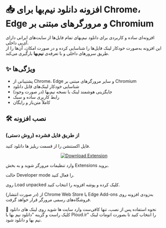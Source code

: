 # 📥 افزونه دانلود نیم‌بها برای Chrome، Edge و مرورگرهای مبتنی بر Chromium

افزونه‌ای ساده و کاربردی برای دانلود نیم‌بهای تمام فایل‌ها از سایت‌های ایرانی دارای آی‌پی داخلی.  
این افزونه به‌صورت خودکار لینک فایل‌ها را شناسایی کرده و در صورت امکان، آن‌ها را از طریق سرورهای داخلی و با تعرفه‌ی **نیم‌بها** بارگیری می‌کند.

## ✨ ویژگی‌ها

- پشتیبانی از Chrome، Edge و سایر مرورگرهای مبتنی بر Chromium
- شناسایی خودکار لینک‌های قابل دانلود
- جایگزینی هوشمند لینک با نسخه نیم‌بها (در صورت وجود)
- رابط کاربری ساده و سبک
- کاملاً متن‌باز و رایگان

## 🛠 نصب افزونه

### از طریق فایل فشرده (روش دستی)

فایل اکستنشن را از قسمت ریلیز ها دانلود کنید. 
<p align="center">
  <a href="https://github.com/parsico/nimbaha/releases/download/v1.0/ploud.zip">
    <img src="https://img.shields.io/badge/⬇️%20Download%20Extension-ploud.zip-blue?style=for-the-badge" alt="Download Extension">
  </a>
</p>
وارد تنظیمات مرورگر شوید و به بخش Extensions بروید.

حالت Developer mode را فعال کنید.

روی Load unpacked کلیک کرده و پوشه افزونه را انتخاب کنید.

(در صورت انتشار) از Chrome Web Store یا Edge Add-ons
به‌زودی افزونه روی فروشگاه‌های رسمی مرورگر قرار خواهد گرفت.

🧪 نحوه استفاده
پس از نصب، تنها کافی‌ست وارد سایت ها شوید روی لینک های دانلود کلیک راست و گزینه "دانلود نیم بها با Ploud.ir" را انتخاب کنید تا بصورت اتومات لینک نیم بها و دانلود شود.

